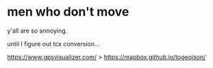 # men who don't move
y'all are so annoying.

until I figure out tcx conversion...

https://www.gpsvisualizer.com/ > https://mapbox.github.io/togeojson/
